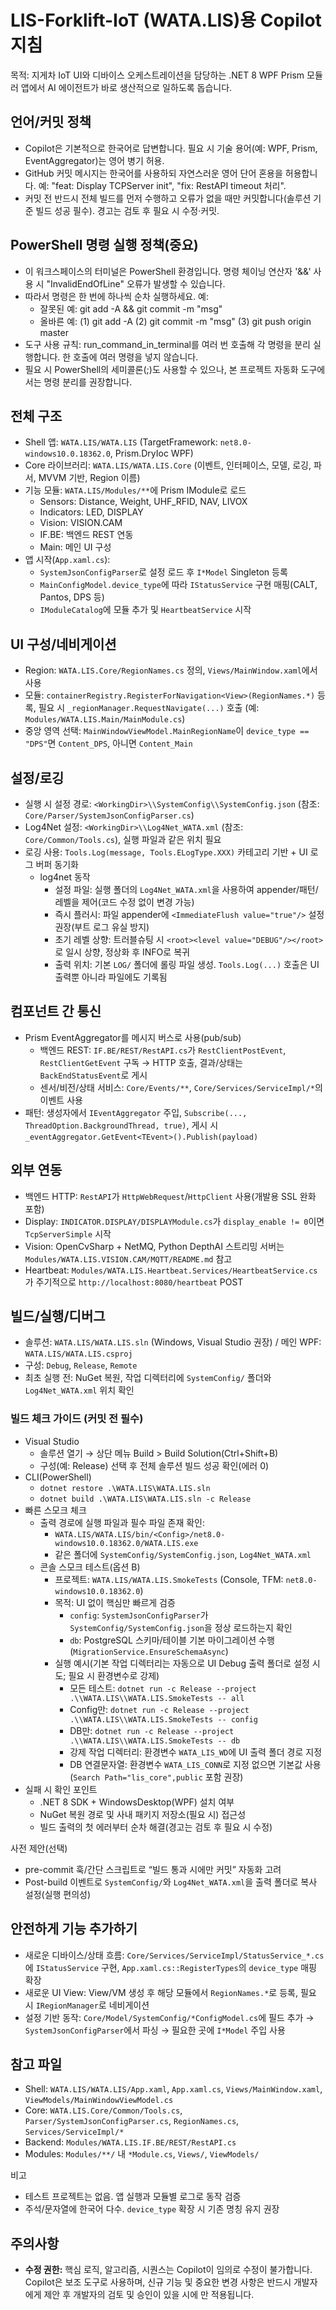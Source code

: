 # LIS-Forklift-IoT (WATA.LIS)용 Copilot 지침

목적: 지게차 IoT UI와 디바이스 오케스트레이션을 담당하는 .NET 8 WPF Prism 모듈러 앱에서 AI 에이전트가 바로 생산적으로 일하도록 돕습니다.

## 언어/커밋 정책
- Copilot은 기본적으로 한국어로 답변합니다. 필요 시 기술 용어(예: WPF, Prism, EventAggregator)는 영어 병기 허용.
- GitHub 커밋 메시지는 한국어를 사용하되 자연스러운 영어 단어 혼용을 허용합니다. 예: "feat: Display TCPServer init", "fix: RestAPI timeout 처리".
- 커밋 전 반드시 전체 빌드를 먼저 수행하고 오류가 없을 때만 커밋합니다(솔루션 기준 빌드 성공 필수). 경고는 검토 후 필요 시 수정·커밋.

## PowerShell 명령 실행 정책(중요)
- 이 워크스페이스의 터미널은 PowerShell 환경입니다. 명령 체이닝 연산자 '&&' 사용 시 "InvalidEndOfLine" 오류가 발생할 수 있습니다.
- 따라서 명령은 한 번에 하나씩 순차 실행하세요. 예:
  - 잘못된 예: git add -A && git commit -m "msg"
  - 올바른 예: (1) git add -A  (2) git commit -m "msg"  (3) git push origin master
- 도구 사용 규칙: run_command_in_terminal를 여러 번 호출해 각 명령을 분리 실행합니다. 한 호출에 여러 명령을 넣지 않습니다.
- 필요 시 PowerShell의 세미콜론(;)도 사용할 수 있으나, 본 프로젝트 자동화 도구에서는 명령 분리를 권장합니다.

## 전체 구조
- Shell 앱: `WATA.LIS/WATA.LIS` (TargetFramework: `net8.0-windows10.0.18362.0`, Prism.DryIoc WPF)
- Core 라이브러리: `WATA.LIS/WATA.LIS.Core` (이벤트, 인터페이스, 모델, 로깅, 파서, MVVM 기반, Region 이름)
- 기능 모듈: `WATA.LIS/Modules/**`에 Prism IModule로 로드
  - Sensors: Distance, Weight, UHF_RFID, NAV, LIVOX
  - Indicators: LED, DISPLAY
  - Vision: VISION.CAM
  - IF.BE: 백엔드 REST 연동
  - Main: 메인 UI 구성
- 앱 시작(`App.xaml.cs`):
  - `SystemJsonConfigParser`로 설정 로드 후 `I*Model` Singleton 등록
  - `MainConfigModel.device_type`에 따라 `IStatusService` 구현 매핑(CALT, Pantos, DPS 등)
  - `IModuleCatalog`에 모듈 추가 및 `HeartbeatService` 시작

## UI 구성/네비게이션
- Region: `WATA.LIS.Core/RegionNames.cs` 정의, `Views/MainWindow.xaml`에서 사용
- 모듈: `containerRegistry.RegisterForNavigation<View>(RegionNames.*)` 등록, 필요 시 `_regionManager.RequestNavigate(...)` 호출 (예: `Modules/WATA.LIS.Main/MainModule.cs`)
- 중앙 영역 선택: `MainWindowViewModel.MainRegionName`이 `device_type == "DPS"`면 `Content_DPS`, 아니면 `Content_Main`

## 설정/로깅
- 실행 시 설정 경로: `<WorkingDir>\\SystemConfig\\SystemConfig.json` (참조: `Core/Parser/SystemJsonConfigParser.cs`)
- Log4Net 설정: `<WorkingDir>\\Log4Net_WATA.xml` (참조: `Core/Common/Tools.cs`), 실행 파일과 같은 위치 필요
- 로깅 사용: `Tools.Log(message, Tools.ELogType.XXX)` 카테고리 기반 + UI 로그 버퍼 동기화
  - log4net 동작
    - 설정 파일: 실행 폴더의 `Log4Net_WATA.xml`을 사용하여 appender/패턴/레벨을 제어(코드 수정 없이 변경 가능)
    - 즉시 플러시: 파일 appender에 `<ImmediateFlush value="true"/>` 설정 권장(부트 로그 유실 방지)
    - 초기 레벨 상향: 트러블슈팅 시 `<root><level value="DEBUG"/></root>`로 일시 상향, 정상화 후 INFO로 복귀
    - 출력 위치: 기본 `LOG/` 폴더에 롤링 파일 생성. `Tools.Log(...)` 호출은 UI 출력뿐 아니라 파일에도 기록됨

## 컴포넌트 간 통신
- Prism EventAggregator를 메시지 버스로 사용(pub/sub)
  - 백엔드 REST: `IF.BE/REST/RestAPI.cs`가 `RestClientPostEvent`, `RestClientGetEvent` 구독 → HTTP 호출, 결과/상태는 `BackEndStatusEvent`로 게시
  - 센서/비전/상태 서비스: `Core/Events/**`, `Core/Services/ServiceImpl/*`의 이벤트 사용
- 패턴: 생성자에서 `IEventAggregator` 주입, `Subscribe(..., ThreadOption.BackgroundThread, true)`, 게시 시 `_eventAggregator.GetEvent<TEvent>().Publish(payload)`

## 외부 연동
- 백엔드 HTTP: `RestAPI`가 `HttpWebRequest`/`HttpClient` 사용(개발용 SSL 완화 포함)
- Display: `INDICATOR.DISPLAY/DISPLAYModule.cs`가 `display_enable != 0`이면 `TcpServerSimple` 시작
- Vision: OpenCvSharp + NetMQ, Python DepthAI 스트리밍 서버는 `Modules/WATA.LIS.VISION.CAM/MQTT/README.md` 참고
- Heartbeat: `Modules/WATA.LIS.Heartbeat.Services/HeartbeatService.cs`가 주기적으로 `http://localhost:8080/heartbeat` POST

## 빌드/실행/디버그
- 솔루션: `WATA.LIS/WATA.LIS.sln` (Windows, Visual Studio 권장) / 메인 WPF: `WATA.LIS/WATA.LIS.csproj`
- 구성: `Debug`, `Release`, `Remote`
- 최초 실행 전: NuGet 복원, 작업 디렉터리에 `SystemConfig/` 폴더와 `Log4Net_WATA.xml` 위치 확인

### 빌드 체크 가이드 (커밋 전 필수)
- Visual Studio
  - 솔루션 열기 → 상단 메뉴 Build > Build Solution(Ctrl+Shift+B)
  - 구성(예: Release) 선택 후 전체 솔루션 빌드 성공 확인(에러 0)
- CLI(PowerShell)
  - `dotnet restore .\WATA.LIS\WATA.LIS.sln`
  - `dotnet build .\WATA.LIS\WATA.LIS.sln -c Release`
- 빠른 스모크 체크
  - 출력 경로에 실행 파일과 필수 파일 존재 확인:
    - `WATA.LIS/WATA.LIS/bin/<Config>/net8.0-windows10.0.18362.0/WATA.LIS.exe`
    - 같은 폴더에 `SystemConfig/SystemConfig.json`, `Log4Net_WATA.xml`
  - 콘솔 스모크 테스트(옵션 B)
    - 프로젝트: `WATA.LIS/WATA.LIS.SmokeTests` (Console, TFM: `net8.0-windows10.0.18362.0`)
    - 목적: UI 없이 핵심만 빠르게 검증
      - `config`: `SystemJsonConfigParser`가 `SystemConfig/SystemConfig.json`을 정상 로드하는지 확인
      - `db`: PostgreSQL 스키마/테이블 기본 마이그레이션 수행(`MigrationService.EnsureSchemaAsync`)
    - 실행 예시(기본 작업 디렉터리는 자동으로 UI Debug 출력 폴더로 설정 시도; 필요 시 환경변수로 강제)
      - 모든 테스트: `dotnet run -c Release --project .\\WATA.LIS\\WATA.LIS.SmokeTests -- all`
      - Config만: `dotnet run -c Release --project .\\WATA.LIS\\WATA.LIS.SmokeTests -- config`
      - DB만: `dotnet run -c Release --project .\\WATA.LIS\\WATA.LIS.SmokeTests -- db`
      - 강제 작업 디렉터리: 환경변수 `WATA_LIS_WD`에 UI 출력 폴더 경로 지정
      - DB 연결문자열: 환경변수 `WATA_LIS_CONN`로 지정 없으면 기본값 사용(`Search Path="lis_core",public` 포함 권장)
- 실패 시 확인 포인트
  - .NET 8 SDK + WindowsDesktop(WPF) 설치 여부
  - NuGet 복원 경로 및 사내 패키지 저장소(필요 시) 접근성
  - 빌드 출력의 첫 에러부터 순차 해결(경고는 검토 후 필요 시 수정)

사전 제안(선택)
- pre-commit 훅/간단 스크립트로 “빌드 통과 시에만 커밋” 자동화 고려
- Post-build 이벤트로 `SystemConfig/`와 `Log4Net_WATA.xml`을 출력 폴더로 복사 설정(실행 편의성)

## 안전하게 기능 추가하기
- 새로운 디바이스/상태 흐름: `Core/Services/ServiceImpl/StatusService_*.cs`에 `IStatusService` 구현, `App.xaml.cs::RegisterTypes`의 `device_type` 매핑 확장
- 새로운 UI View: View/VM 생성 후 해당 모듈에서 `RegionNames.*`로 등록, 필요 시 `IRegionManager`로 네비게이션
- 설정 기반 동작: `Core/Model/SystemConfig/*ConfigModel.cs`에 필드 추가 → `SystemJsonConfigParser`에서 파싱 → 필요한 곳에 `I*Model` 주입 사용

## 참고 파일
- Shell: `WATA.LIS/WATA.LIS/App.xaml`, `App.xaml.cs`, `Views/MainWindow.xaml`, `ViewModels/MainWindowViewModel.cs`
- Core: `WATA.LIS.Core/Common/Tools.cs`, `Parser/SystemJsonConfigParser.cs`, `RegionNames.cs`, `Services/ServiceImpl/*`
- Backend: `Modules/WATA.LIS.IF.BE/REST/RestAPI.cs`
- Modules: `Modules/**/` 내 `*Module.cs`, `Views/`, `ViewModels/`

비고
- 테스트 프로젝트는 없음. 앱 실행과 모듈별 로그로 동작 검증
- 주석/문자열에 한국어 다수. `device_type` 확장 시 기존 명칭 유지 권장

## 주의사항
- **수정 권한:** 핵심 로직, 알고리즘, 시퀀스는 Copilot이 임의로 수정이 불가합니다. Copilot은 보조 도구로 사용하며, 신규 기능 및 중요한 변경 사항은 반드시 개발자에게 제안 후 개발자의 검토 및 승인이 있을 시에 만 적용됩니다.
